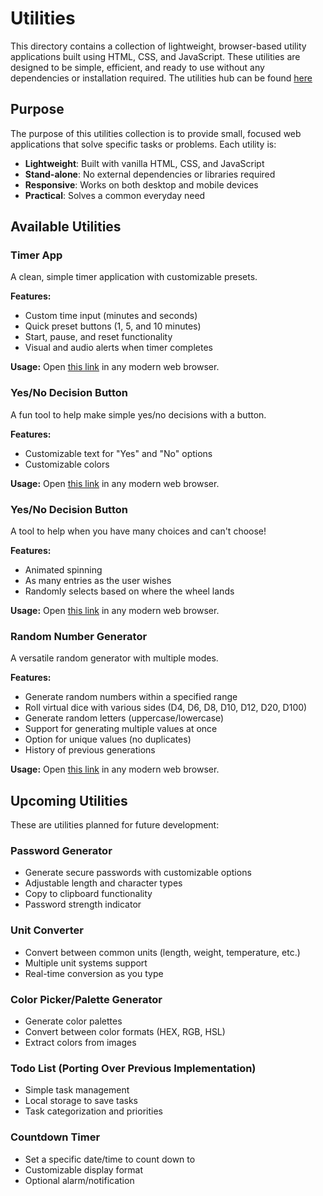 # Utilities

This directory contains a collection of lightweight, browser-based utility applications built using HTML, CSS, and JavaScript. These utilities are designed to be simple, efficient, and ready to use without any dependencies or installation required. The utilities hub can be found [here](https://mattwydra.github.io/projects/utilities/)

## Purpose

The purpose of this utilities collection is to provide small, focused web applications that solve specific tasks or problems. Each utility is:

- **Lightweight**: Built with vanilla HTML, CSS, and JavaScript
- **Stand-alone**: No external dependencies or libraries required
- **Responsive**: Works on both desktop and mobile devices
- **Practical**: Solves a common everyday need

## Available Utilities

### Timer App

A clean, simple timer application with customizable presets.

**Features:**
- Custom time input (minutes and seconds)
- Quick preset buttons (1, 5, and 10 minutes)
- Start, pause, and reset functionality
- Visual and audio alerts when timer completes

**Usage:** Open [this link](https://mattwydra.github.io/projects/utilities/timer/index.html) in any modern web browser.

### Yes/No Decision Button

A fun tool to help make simple yes/no decisions with a button.

**Features:**
- Customizable text for "Yes" and "No" options
- Customizable colors

**Usage:** Open [this link](https://mattwydra.github.io/projects/utilities/yes_no/index.html) in any modern web browser.

### Yes/No Decision Button

A tool to help when you have many choices and can't choose!

**Features:**
- Animated spinning
- As many entries as the user wishes
- Randomly selects based on where the wheel lands

**Usage:** Open [this link](https://mattwydra.github.io/projects/utilities/decision_wheel/index.html) in any modern web browser.

### Random Number Generator

A versatile random generator with multiple modes.

**Features:**
- Generate random numbers within a specified range
- Roll virtual dice with various sides (D4, D6, D8, D10, D12, D20, D100)
- Generate random letters (uppercase/lowercase)
- Support for generating multiple values at once
- Option for unique values (no duplicates)
- History of previous generations

**Usage:** Open [this link](https://mattwydra.github.io/projects/utilities/rng/index.html) in any modern web browser.

## Upcoming Utilities

These are utilities planned for future development:

### Password Generator
- Generate secure passwords with customizable options
- Adjustable length and character types
- Copy to clipboard functionality
- Password strength indicator

### Unit Converter
- Convert between common units (length, weight, temperature, etc.)
- Multiple unit systems support
- Real-time conversion as you type

### Color Picker/Palette Generator
- Generate color palettes
- Convert between color formats (HEX, RGB, HSL)
- Extract colors from images

### Todo List (Porting Over Previous Implementation)
- Simple task management
- Local storage to save tasks
- Task categorization and priorities

### Countdown Timer
- Set a specific date/time to count down to
- Customizable display format
- Optional alarm/notification
